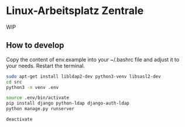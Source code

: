 # Linux-Arbeitsplatz Zentrale

WIP

## How to develop

Copy the content of env.example into your ~/.bashrc file and adjust it to your needs. Restart the terminal.

```bash
sudo apt-get install libldap2-dev python3-venv libsasl2-dev
cd src
python3 -m venv .env

source .env/bin/activate
pip install django python-ldap django-auth-ldap
python manage.py runserver

deactivate
```
